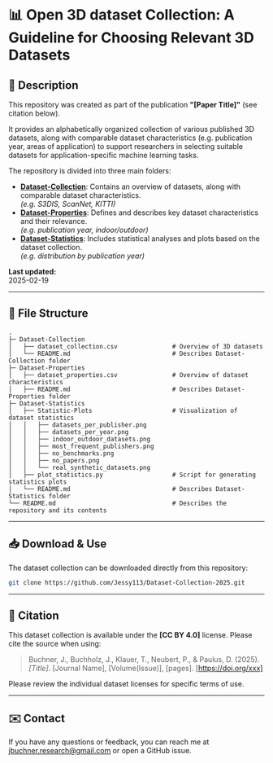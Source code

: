 # 📊 Open 3D dataset Collection: A Guideline for Choosing Relevant 3D Datasets

## 📌 Description

This repository was created as part of the publication **"[Paper Title]"** (see citation below). 

It provides an alphabetically organized collection of various published 3D datasets, along with comparable dataset characteristics 
(e.g. publication year, areas of application) to support researchers in selecting suitable datasets for application-specific machine learning tasks. 

The repository is divided into three main folders: 
- **[Dataset-Collection](./Dataset-Collection)**: Contains an overview of datasets, along with comparable dataset characteristics.  
  _(e.g. S3DIS, ScanNet, KITTI)_
- **[Dataset-Properties](./Dataset-Properties)**: Defines and describes key dataset characteristics and their relevance.  
  _(e.g. publication year, indoor/outdoor)_
- **[Dataset-Statistics](./Dataset-Statistics)**: Includes statistical analyses and plots based on the dataset collection.  
  _(e.g. distribution by publication year)_

**Last updated:** <br>
2025-02-19

---

## 📂 File Structure

```
.
├─ Dataset-Collection                                       
│   ├── dataset_collection.csv               # Overview of 3D datasets
│   └── README.md                            # Describes Dataset-Collection folder
├─ Dataset-Properties
│   ├── dataset_properties.csv               # Overview of dataset characteristics
│   ├── README.md                            # Describes Dataset-Properties folder
├─ Dataset-Statistics
│   ├── Statistic-Plots                      # Visualization of dataset statistics
│   │   ├── datasets_per_publisher.png
│   │   ├── datasets_per_year.png
│   │   ├── indoor_outdoor_datasets.png
│   │   ├── most_frequent_publishers.png
│   │   ├── no_benchmarks.png
│   │   ├── no_papers.png
│   │   └── real_synthetic_datasets.png
│   ├── plot_statistics.py                   # Script for generating statistics plots
│   └── README.md                            # Describes Dataset-Statistics folder  
└── README.md                                # Describes the repository and its contents
```

---

## 📥 Download & Use

The dataset collection can be downloaded directly from this repository:

```bash
git clone https://github.com/Jessy113/Dataset-Collection-2025.git

```

---

## 🔗 Citation

This dataset collection is available under the **[CC BY 4.0]** license. Please cite the source when using:

> Buchner, J., Buchholz, J., Klauer, T., Neubert, P., & Paulus, D. (2025). *[Title]*. [Journal Name], [Volume(Issue)], [pages]. [https://doi.org/xxx]

Please review the individual dataset licenses for specific terms of use.

---

## ✉️ Contact

If you have any questions or feedback, you can reach me at jbuchner.research@gmail.com or open a GitHub issue.

